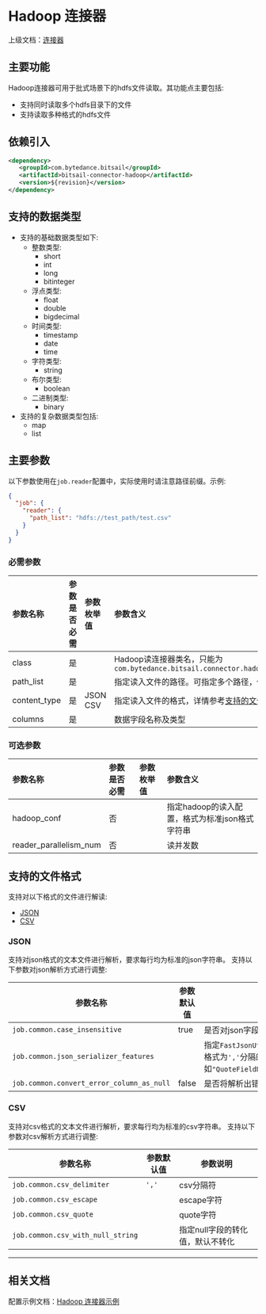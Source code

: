 # Hadoop 连接器

上级文档：[连接器](../README.md)

## 主要功能

Hadoop连接器可用于批式场景下的hdfs文件读取。其功能点主要包括:

 - 支持同时读取多个hdfs目录下的文件
 - 支持读取多种格式的hdfs文件

## 依赖引入

```xml
<dependency>
   <groupId>com.bytedance.bitsail</groupId>
   <artifactId>bitsail-connector-hadoop</artifactId>
   <version>${revision}</version>
</dependency>
```

## 支持的数据类型
 - 支持的基础数据类型如下:
    - 整数类型:
        - short
        - int
        - long
        - bitinteger
    - 浮点类型:
        - float
        - double
        - bigdecimal
    - 时间类型:
        - timestamp
        - date
        - time
    - 字符类型:
        - string
    - 布尔类型:
        - boolean
    - 二进制类型:
        - binary
 - 支持的复杂数据类型包括:
    - map
    - list
    
## 主要参数

以下参数使用在`job.reader`配置中，实际使用时请注意路径前缀。示例:
```json
{
  "job": {
    "reader": {
      "path_list": "hdfs://test_path/test.csv"
    }
  }
}
```

### 必需参数

| 参数名称         | 参数是否必需 | 参数枚举值       | 参数含义                                                                              |
|:-------------|:-------|:------------|:----------------------------------------------------------------------------------|
| class        | 是      |             | Hadoop读连接器类名，只能为`com.bytedance.bitsail.connector.hadoop.source.HadoopInputFormat` |
| path_list    | 是      |             | 指定读入文件的路径。可指定多个路径，使用`','`分隔                                                       |
| content_type | 是      | JSON<br>CSV | 指定读入文件的格式，详情参考[支持的文件格式](#jump_format)                                             |
| columns      | 是      |             | 数据字段名称及类型                                                                         |

### 可选参数
| 参数名称                   | 参数是否必需 | 参数枚举值 | 参数含义                         |
|:-----------------------|:-------|:------|:-----------------------------|
| hadoop_conf            | 否      |       | 指定hadoop的读入配置，格式为标准json格式字符串 |
| reader_parallelism_num | 否      |       | 读并发数                         |


## <span id="jump_format">支持的文件格式</span>

支持对以下格式的文件进行解读:

- [JSON](#jump_json)
- [CSV](#jump_csv)

<!-- - [PROTOBUF]&#40;#jump_protobuf&#41; ) -->

### <span id="jump_json">JSON</span>
支持对json格式的文本文件进行解析，要求每行均为标准的json字符串。
支持以下参数对json解析方式进行调整:


| 参数名称                                      | 参数默认值 | 参数说明                                                                          |
|-------------------------------------------|-------|-------------------------------------------------------------------------------|
| `job.common.case_insensitive`             | true  | 是否对json字段中的key大小写敏感                                                           |
| `job.common.json_serializer_features`     |       | 指定`FastJsonUtil`进行解析时的模式，格式为`','`分隔的字符串，例如`"QuoteFieldNames,UseSingleQuotes"` |
| `job.common.convert_error_column_as_null` | false | 是否将解析出错的字段置为null                                                              |

### <span id="jump_csv">CSV</span>
支持对csv格式的文本文件进行解析，要求每行均为标准的csv字符串。
支持以下参数对csv解析方式进行调整:


| 参数名称                              | 参数默认值 | 参数说明               |
|-----------------------------------|-------|--------------------|
| `job.common.csv_delimiter`        | `','` | csv分隔符             |
| `job.common.csv_escape`           |       | escape字符           |
| `job.common.csv_quote`            |       | quote字符            |
| `job.common.csv_with_null_string` |       | 指定null字段的转化值，默认不转化 |

<!--
### <span id="jump_protobuf">PROTOBUF</span>

支持对protobuf格式文件进行解析。

解析protobuf格式文件时，必需以下参数:


| 参数名称 | 参数是否必需   | 参数说明 |

|--------|----------|---------|

|`job.common.proto.descriptor`| 是 |base64方式存储protobufm描述文件|

|`job.common.proto.class_name`| 是 |指定protobuf描述文件中用于解析的类名|
-->

----


## 相关文档

配置示例文档：[Hadoop 连接器示例](./hadoop-example.md)

